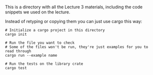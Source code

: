 This is a directory with all the Lecture 3 materials, including the
code snippets we used on the lecture.

Instead of retyping or copying them you can just use cargo this way:
```
# Initialize a cargo project in this directory
cargo init

# Run the file you want to check
# Some of the files won't be run, they're just examples for you to read through
cargo run --example name

# Run the tests on the library crate
cargo test
```

